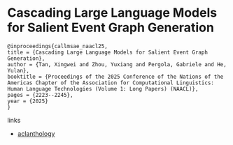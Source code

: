 # Cascading Large Language Models for Salient Event Graph Generation

```
@inproceedings{callmsae_naacl25,
title = {Cascading Large Language Models for Salient Event Graph Generation},
author = {Tan, Xingwei and Zhou, Yuxiang and Pergola, Gabriele and He, Yulan},
booktitle = {Proceedings of the 2025 Conference of the Nations of the Americas Chapter of the Association for Computational Linguistics: Human Language Technologies (Volume 1: Long Papers) (NAACL)},
pages = {2223--2245},
year = {2025}
}
```

links
- [aclanthology](https://aclanthology.org/2025.naacl-long.112/)
